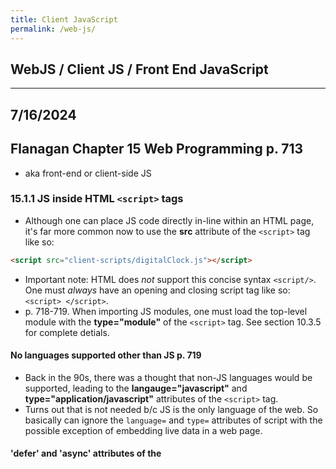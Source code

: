 ```yaml
---
title: Client JavaScript
permalink: /web-js/
---
```


## WebJS / Client JS / Front End JavaScript

***

## 7/16/2024
## Flanagan Chapter 15 Web Programming p. 713
* aka front-end or client-side JS

### 15.1.1 JS inside HTML `<script>` tags
* Although one can place JS code directly in-line within an HTML page, it's far more common now to use the **src** attribute of the `<script>` tag like so: 

```html
<script src="client-scripts/digitalClock.js"></script>
```

* Important note: HTML does *not* support this concise syntax `<script/>`. One must *always* have an opening and closing script tag like so: `<script> </script>`.
* p. 718-719. When importing JS modules, one must load the top-level module with the **type="module"** of the `<script>` tag. See section 10.3.5 for complete detials.

#### No languages supported other than JS p. 719
* Back in the 90s, there was a thought that non-JS languages would be supported, leading to the **langauge="javascript"** and **type="application/javascript"** attributes of the `<script>` tag. 
* Turns out that is not needed b/c JS is the only language of the web. So basically can ignore the `language=` and `type=` attributes of script with the possible exception of embedding live data in a web page.

#### 'defer' and 'async' attributes of the <script> tag
* In the 90s before formalization of the DOM, JS modified HTML page content using the **document.write()** method.
* Back then, `document.write()` tag would execute wherever it is in the HTML page. One hack people used to do was to place all the documents.write() statements at the bottom of the page. 
	* This way, JS would only execute after the other HTML content had first loaded in the client browser.
* That style is now deprecated, esp. since a `<script>` with a **document.write()** statement placed in *the middle* of an HTML page would **blocking** aka **synchronous**. (see p. 720.)
* Solution: introducing the **async** and **defer** attributes as part of the `<script>` tag.
	* Getting conflicting (possibly wrong) answers from ChatGPT about when **async** and **defer** were introduced. 
	* For now, let's assume that browsers started supporting them around 2009, was formally supported as a 'W3C Recommendation' in October 2014.
* Syntax:

```html
<script defer src="deferred.js"></script>
<script async src="async.js"></script>
```

* Note, per this [phind.com answer](https://www.phind.com/search?cache=j3l4x7oq4j2f8ktvtyqibe8w), one can place the **defer** and **async** attributes after the **src=** attribute. Like so:

```html
<script src="deferred.js" defer ></script>
<script src="async.js" async ></script>
```
* Both defer and async are ways of telling the browser that the linked script does not use `document.write()` to generate HTML output.
	* Therefore, the browser can continue to parse and render the document while simultaneously downloading the script.
* **The defer attribute** of the `<script>` tag causes the browser to defer execution of the script until after the document has been fully loaded and is ready to be manipulated.
* **The async attribute** of the `<script>` tag causes the browser to run the script as soon as possible but *does not block document parsing while the JS is being downloaded* to the client browser.
* If a `<script>` tag has both attributes, the **async** attribute takes precedence.
* Scripts with the **type="module"** attribute are automatically executed after the document has been downloaded to the client; as if it had the **defer** attribute. This can be overridden by paring type=module with an **async** attribute in the same `<script>` tag.

***

## 7/17/2024
### 15.1.2 Brief intro to the DOM p. 722
* Short intro; there is much more detail on the DOM in Section 15.3 (p. 760).
* The DOM API mirrors the tree structure of an HTML document. 
* For every HTML tag in the document, there is a corresponding JS *Element* object.
* For every run of text in the HTML document, there is a corresponding JS *Text* object.
* The *Element*,*Text*, and *Document* classes are all subclasses of the **Node** superclass.
* *Node* objects are organized into a tree structure that JS can query and traverse using the DOM API.
* The DOM API includes methods for creating new **Element** and **Text** nodes, inserting them into the document as children of other **Element** objects, moving them around the document, and for deleting them from the document.
* There is a JS class that corresponds to every single HTML tag type.
* Each occurrence of a tag in a document is represented by an instance of the class. Examples:
* The HTML `<body>` tag is represented by an instance of the JS **HTMLBodyElement** class.
* The HTML `<table>` tag is represented by an instance of the JS **HTMLTableElement** class.
* The HTML `<img>` tag is represented by an instance of the JS **HTMLImageElement** class. Note also that HTMLImage has a JS `src` property that corresponds to the *src* attribute of the HTML `<img>` tag.

### 15.1.3 The Global Object in Client Browsers
* There is one global object per browser or tab.
* All the JS code running in that window shares that same global object.
* This is true regardless of how many scripts or modules in the document. Furthermore, that means that any property is visible to all other scripts.
* The global object is where the JS standard library is defined, including the **parse()** function, the `Math` object, the `Set` class, etc.
* The **document** JS property of the window's global object represents the currently displayed document.
* The global object's **fetch()** method makes http network requests.
* The global object's **Audio()** constructor allows JS programs to play sounds.
* In web browsers, the global object does double duty. In addition to defining built-in types and functions, the global object also represnts the current web browser window.
* The global object defines properties like **history** (represent the window's browsing history, see Section 15.10.2), **innerWidth** (window's current width in pixels).
* A critical property of the global object is named **window**, and the value is the global object itself.
	* This means you can simply type `window` to refer to the global object in your client-side code.
	* When using window-specific features, it is often good to include the `window.`- prefix. eg, `window.innerWidth` is clearer than just `innerWidth`.

### 15.1.4 Scripts all share a namespace p. 727
* Module-based scripts are clean b/c functions, classes, variabless, etc are private to their module. (Unless one of those items are explicitly exported with the `export` or `object.export` keywords.)
* In contrast, non-module scripts all share the same global namespace of a document.
	* This can be convenient for small JS programs, but once you include 3rd-party libraries, it all becomes a mess.
* This is one reason to use `let`, `class`, and `const` from ES6. 
	* Unlike the legacy `var` and `function` declarations which create properties on the shared global object, modern keywords do not create properties on the global object.
	* **Note:** however `let`, `class`, and `const` *still* live in the shared namespace.

### 15.1.5 Execution of JS programs p. 728
* There is no formal definition of a 'program' in client-side JS.
* But in general, a JS program consists of all the bits of JS code within or referenced from a single HTML document.
* All of these separate bits of code share a single global **Window** object; they all have access to the same underlying **Document** object.
* Scripts that are not modules also share a top-level namespace.

#### iFrames p. 728-729
* If a webpage includes an embedded frame (i.e., using the `<iframe`> element), the JS code in the embedded document has a *different global object* than the enclosing window.
	* Thus, the iframe also has a distinct Document object and global object from the enclosing window.
* However, if the container document and the contained document are both loaded from the same server, the code in one document can interact with the code in the other document.
* See Section 15.13.6 (p. 957) for more info on how to send messages can be passed between JS in the containing window and the JS in the contained iframe.

#### Sequence p. 729
* One can think of JS program execution as occurring in two phases.

#### Phase 1
* The document content is loaded, and the code from the `<script>` elements is run.
	1. Scripts generally run in the order in they are placed in the doc (modulo **defer** and **async** attributes of the `<script>` tag).
	1. The JS code within any single script is run from top to bottom, subject to standard JS control-flow.
	1. Some non-obvious things might happen like the creation/loading of various classes and objects so they are available for Phase 2.

#### Phase 2
* After the document is loaded and all scripts have run, then the asynch and event-driven part of JS execution starts.
	1. If a script is going to be active in Phase 2, then one of the things it must have done during Phase 1 is to register at least *one* event handler or callback function that will be invoked async.
	1. During the event-driven Phase 2, the browser invokes event handler functions and other callbacks in response to things that happen asynch.
	1. Event handlers are most commonly invoked in response to user input (mouse clicks, keystrokes, etc.) but also by network activity, resource loading, elapsed time, or errors in JS
	1. For more on events and event handlers, see Section 15.2.

#### More on Phase 2 events p. 730
* Some of the first events to happen in Phase 2 are the **DOMContentLoaded** and **load** events.
	* *DOMContentLoaded* is triggered when the HTML document has been completely loaded and parsed.
	* The *load* event is triggered when all the document's external resources (e.g., images) are also fully loadd.
* JS programs often use one of the above events as a trigger or starting signal.
* It is common to see programs whose scripts define functions but take no action other than registering and event handler function to be triggered by the *load* event at the beginning of Phase 2.
	* This *load* event handler than manipulates teh document and does whatever it is that the program is supposed to do.
* Note: it is common in JS programming for an event handler function such as *load* to register yet other event handler functions.
* Phase 1 is relatively short, and should ideally be less than 1 second.
* Once a document is loaded, Phase 2 lasts as long as the document is displayed in the web browser.

### Client-Side JS Threading Model p. 731
* JS is a single threaded language. Single-threaded execution makes for simpler programming.
* One can assume that two event handlers will *never* run at the same time.
* One can manipulate the document knowing that no other thread is attempting to modify it at the same time.
* One never need worry about race conditions etc. when writing JS code.
* Single-threaded execution means that web browsers stop responding to user input while scripts and event handlers are executing.
* However, this means that JS programmers have to be careful to keep their execution times short b/c they don't want the user to be waiting while their page hangs.
	* If an event handler performs a computationally intensive task, the browser may become nonresponsive, possibly causing the user to think that it has crashed.

#### Web workers p. 731
* The web platform defines a controlled form of concurrency called a **web worker**.
* A web worker is a background thread for performing computationally intensive tasks without freeing the UI.
* The code that runs in a web worker thread does not have access ot document content. 
	* Web worker JS does not share any state with the main thread or with other workers.    
	* Web worker JS can only communicate with the main thread and other workers through asynch message events so that concurrency is not detctable in the main thread.
* Thus, **web workers do *not* change the single-threaded execution model** of JS.
* See Section 15.13 for more on safe threading and web workers.

#### Client-Side JS Timeline p.732
##### More detailed breakdown of the steps in a client-side web page live, more granular than the *Phase 1* and *Phase 2* distinction from above.
1. The web browser creates a **Document object** and begins parsing the web page, adding **Element objects** and **Text nodes** to the document as it parses HTML elements and their textual content. The `document.readyState` property has the value *loading* at this stage. 
1. When the HTML parser encounters a **`<script>`** tag that does not have any of the *async*, *defer*, or *type="module"* attributes, it adds that script tag to the document and then executes the script. 
	* The script is executed synchronously, and the HTML parser pauses while the script downloads (if necessary) and runs. 
	* A script like this can use **document.write()** to insert text into the input stream, and that text will become part of the document when the parser resumes. 
	* A script like this often simply defines functions and registers event handlers for later use, but it can traverse and manipulate the document tree as it exists at that time. 
	* That is, non-module scripts that do not have an *async* or *defer* attribute can see their own `<script>` tag and document content that comes before it.
1. When the parser encounters a `<script>` element that has the async attribute set, it begins downloading the script text (and if the script is a module, it also recursively downloads all of the script’s dependencies) and continues parsing the document. 
	* The script will be executed as soon as possible after it has downloaded. 
	* But the parser does not stop and wait for it to download. 
	* Asynchronous scripts must *not* use the **document.write()** method. They can see their own `<script>` tag and all document content that comes before it, and may or may not have access to additional document content.
1. When the document is completely parsed, the **document.readyState** property changes its value to *interactive*.
1. Any scripts that had the *defer* attribute set--along with any module scripts that do *not* have the *async* attribute--are executed in the order in which they appear in the document.
	* Async scripts may also be executed at this time.
	* Deferred scripts now have access to the complete document and they must *not* use the **document.write()** method.
1. The browser fires a **DOMContentLoaded** event on the **Document** object.
	* This marks the transition from Phase 1 to Phase 2.
	* Note, however, that there may still be *async* scripts that have not yet executed at this point.
1. Phase 2 is in full swing. The document is fully parsed at this point.
	* But the client browser may still be waiting for additional content, such as images, to load.
	* When all such content finishes loading, and when all *async* scripts have loaded and executed, the **document.readyState** property changes state to *complete* and the browser now fires the *load* event on the **Window** object.
1. From this point on, event handlers are invoked asynchronously in reponse to user input events, network events, timer expirations, etc.

### 15.1.6 Program Input/Output p. 734
* Like any program, client-side JS programs process input data and then produce output data. Here are some types of input:
	1. The content of the document itslef, which the JS code can access via the DOM API.
	1. User input in the form of events. The HTML **`<button>`** element may respond to mouse clicks or touchscreen taps. Or, the HTML **`<textarea>`** element may accept text input. See Section 15.2 for more.
	1. The URL of the document being displayed is available to client-side JS as the **document.URL**. If one passes this string to the **URL()** constructor (Section 11.9), one can easily access the path, query-string, and other sections of the URL.
	1. The content of the http *Cookie* request header is available to the client-side code as **document.cookie**.
		* Cookies are usually used by server-side code to maintain user ssessions but client-side code can also use them when needed.
		* See Section 15.12.2 (p. 932) for more.
	1. The global **navigator** property provides access to info about the web browser, the OS it's running on, and the capabilities of each. For example:
		* **navigator.userAgent** is a string that identifies the web browser.
		* **navigator.language** is the user's preferred language.
		* **navigator.hardwareConcurrency** returns the number of logical CPUs available to the web browser
		* the global **screen** property provides access to the user's display size via the **screen.width** and **screen.height** properties.
		* In a sense, the **navigator** and **screen** objects are to web browsers as environment variables are to Node programs.

#### JS client-side output p. 735
* Client-side JS typically provides output by manipulating the DOM api; or by using a framework like React, Angular, Vue, Next.JS to manipulate the document.
* Client-side code can also use **console.log()** and related methods to produce output. 
	* **Note:** *console.log()* output can only be viewed in the developer tools console. So this is useful for debugging that is hidden from end-users.

### JS Program Errors p. 735
* Unlike Node applications and other apps running directly on the OS, a JS program in a web browser can't really 'crash'.
* If an exception occurs while your client-side JS is running and you do not have a **try/catch** statement to handle it, an error message will be displayed to the dev tools console.
	* **But**, any event handlers that have ben registered keep running and responding to events. 
* To define an error handler of last resort, set the **onError** property of the *Window* object to an error handler function.o
* for more on handling of Promises and managing the call stack, view p. 735-736.

***

### 15.1.8 The Web Security Model p. 737
* There are two competing goals that browser-makers try to balance:
	1. Preventing malicious code from running that can read or alter user data, compromise user privacy, etc.
	1. Make client-side APIs powerful and effective for building web apps.

#### What JS Can't Do p. 737
* The first line of defense is that some web browsers simply don't support certain capabilities. 
* E.g., client-side JS does not provide any way to write or delete arbitrary files or list arbitrary directories on the client computer.
* This means that the vanilla JS cannot simply delete data or plant viruses.
* Furthermore, client-side JS does not have general networking capabilities. Although there APIs like the below, general-purpose internet clients and servers cannot be written with client-side JS. 
	* A client-side JS program can make (only?) make http requests. (Section 15.11.1 for more.)
	* The WebSockets API defines a socket-like affordance for communicating with specialized servers (Section 15.11.3)

#### Same-Origin Policy p. 738
* The *same-origin policy* is a sweeping security restriction of what web content JS code can interact with.
* It typically comes into play when a web page includes `<iframe>` elements.
* In this case, the same-origin policy governs the interactions of JS code in one frame with the content in other iframes.
* The origin of a document is defined as the protocol, the host, and the port of the URL from which the document was loaded.
* Documents loaded from different web servers have different origins; documents loaded via different ports on the same host also have different origins.
* A document loaded with the `http:` protocol has a different origin than the `https:` protocol even if they come from the same web server.
* Browsers typically treat every **file:URL** as a separate origin.
* **Note:** the origin of the script is not relevant to the same-origin policy. What matters is the orign of the **document** in which the script is embedded. (see p. 738-739 for more.)
* The same-origin policy poses problems for large websites with multiple subdomains like *www.example.com* and *store.example.com*. Two solutions:
	1. Alter their origin by setting the **document.domain** to the domain suffix.
	1. **CORS** aka Cross-Origin Resource Sharing 

***

## 7/18/2024
* Tested xss scripting example below on localhost with `live-server` and it worked.

#### Cross-Site Scripting p. 740
* **XSS** aka **cross-site scripting** is a term for a category of security issues in which an attacker injects HTML tags or scripts into a target website.
* Front-end devs must guard against XSS.
* A web page is vulnerable to XSS if it dynamically generates document content and bases that content on user-submitted data without first *sanitizing* that data by removing any embedded HTML tags from it.
* As a trivial example, consider the following HTML page that uses JS to greet users by name:

`<script>`

```javascript
let userName = new URL(document.URL).searchParams.get("userName");
document.querySelector('h1').innerHTML = "Hello " + userName;

```

`</script>`
* The 2-line script extracts input from the "userName" query parameter of the document URL.
* It then uses the DOM API to inject an HTML string inot the first `<h1>` tag in the document.
* The page is intended to be invoked with an URL like this: `http://www.example.com/greet.html?userName=Jeff`.
* When used likje this, it displays the text "Hello Jeff". 
* **But**, consider what happens when it is invoked with this query parameter `userName=%3Cimg%20src=%22x.png%22%20onload=%22alert(%27hacked%27)%22/%3E`. When the URL-escaped parameters are deoded, the URL causes this HTML to be injected into the document: `Hello <img src="x.png" onload="alert('hacked')"/>`.
	* After the image loads, the string of JS in the **onload** attribute is executed and the global **alert()** function displays a modal dialogue window to appear.
	* Of course, a single dialog box is relatively benign, but demonstrates that arbitrary code execution is possible on this site b/c it allows unsanitized HTML.
* XSS is called this b/c more than one site is involved.
	* Site B includes a specially created link to Site A.
	* If Site B can convince users that that it is a legit site and they can click the Site B lin, they will be taken to Site A--**but now Site A will be running code from Site B**!
	* Exploit 1: deface the page or cause other malfuctions on Site A.
	* Exploit 2: Even worse, can read account info and other stuff from cookies stored by Site A, sending that data back to Site B.
	* Exploit 3: Injected code could even track user keystrokes and send that data back to Site B.
* **Solution I:** replace special HTML characters in untrusted input string with their equivalent HTML entities. (see example on p. 741-742.
* **Solution II:** Structure web app so that untrusted content is always displayed in an `<iframe>` with the **sandbox** HTML attribute set to disable scripting and other capabilities.

***

### 15.2 Events p. 742
* Client-side JS use an async, event-driven programming model. This means that the browser generates an **event** every time something interesting happens to the document, browser, or associated element/object.
* In client-side JS, events can occur on any element within an HTML document. This means that web browsers are *more complicated than Node programming*.

#### Definitions related to events p. 743 - 745
1. **Event Type** aka **Event Name**
	* This string specifies what kind of event occurred. 
	* For example, *type* **mousemove** means that the user has moved the mouse. 
	* The *type* **keydown** means that the user has pressed a key on the keyboard down.  
	* The *type* **load** means that a document or some other resource has finished loading on the client from the network.
	* B/c the type of an event is just a string, it's sometimes called an *event name*.
1. **Event Target**
	* This is the object upon which the event occurred or with which an event is associated.
	* When we speak of an event, we must specify both the type and the target
	* A **load** event *on* a `Window`, for example, or a **click** event *on* a `<button>` element.
	* The most common event targets are Window, Document, and Element objects.
	* Other targets include **Worker objects** (see Section 15.13 on threads). Workers are targeted by *message* events when a worker thread sends a message to the main thread.
1. **Event Handler** aka **Event Listener**
	* This function handles or responds to an event. Applications register their event handler functions with the web browser, specifying *event types* and *event targets*. 
	* When an event of the specified type occurs on the specified target, the browser invokes the handler function.
	* When event handlers are invoked for an object, we say that the browser has 'fired', 'triggered', or 'dispatched' the event.
	* There are a number of ways to register event handlers; see Sections 15.2.2 and 15.2.3 for more.
1. **Event Object**
	* Event objects are associated with a particular event and contains details about that event.
	* Event objects are passed as arguments to the event handler function.
	* All event objects have a **type property** that specifies the event type and a **target property** specifying the event target.
	* Each event type defines a set of properties for its associated event objects.
	* e.g., a *mouse event object* includes coordinates of the mouse pointer.
	* e.g., a *keyboard event object* includes key pressed and associated modifier keys that were also pressed.
1. **Event Propagation**
	* Event propagation is the process by which a browser decides which objects to trigger event handlers on.
	* For events that are specific to a single object--such as the **load** event on the *Window* object or a **message** event on a *Worker* object--no propagation is required.
	* But when certain kinds of events occur on elements within the HTML document, they propagate up the document tree.
		* If the user moves the mouse over a hyperlink, the **mousemove** event is first fired on the `<a>` element that defines the linke. 
		* *Then*, the event is fired on the containing elements: perhaps a `<p>` element, a `<section>` element, or the Document object itself.
	* It is sometimes more convenient to register a single event handler on a Document or some other container element than to register handlers on each individual element you're interested in.
	* An event handler can stop the propagation of an event so that it will not continue to bubble and will not trigger handlers on containing elements.
	* Handlers do this by invoking a a method of the event object.
	* In another form of event propagation, known as **event capturing**, handlers specially registered on container elements have the opportunity to intercept (aka *capture*( events before they are delivered to their actual target. See Section 15.2.4 for more.
1. **Default Actions**
* Some events have default actions associated with them. 
* e.g., when a click event occurs on a hyper link, the default action is for the browser to follow the link and load a new page. Event handlers can prevent the default action by invoking a method for the event object.
	* This is called **cancelling** the event. See Section 15.2.5

## 7/19/2024
### 15.2.1 Event Categories
##### Client-side JS suppports so many *event types* that this chapter will not cover them all. However, this book will group events into a few common categories.
1. **Device-dependent input events** 
	* Examples: mousedown, mousemove, mouseup, touchstart, touchmove, touchend, keydown, keyup
1. **Device-independent input events** Events that are device agnostic. e.g., 
	* The *click* event indicates that a link or button (or other document element has been activated. This activation can come from a mouse click, a keyboard, or with a tap on a touch screen.
	* The *input* event is a device-independent superclass of keydown which supports keyboard input, as well as cut-and-paste, and methods used for ideogram based scripts like Chinese.
	* The *pointerdown*, *pointermove*, and *pointerup* event types are device-independent alternatives to mouse and touch events, which respond to pointers, touch-screens, pen- and stylus- inputs.
1. **User Interface events** aka UI events are higher-level events. Often on HTML form elements.
	* *Focus* event is when a text input field gains keyboard focus.
	* *Change* event is when a user changes the value displayed by a form element.
	* *Submit* event is when a user clicks a **Submit** button in a form.
1. **State-change events**
	* Events from network or browser activity; not from user input.
	* Example: **load** fired by the *Window* object after a document finishes loading.
	* Example: **DOMContentLoaded** fired by the *Document* object after a document finishes loading.
	* Also, browsers fire *online* and *offline* events on the Window object when network connectivity changes.
	* Example: **popstate** event is fired by the browser's history management mechanism in response to the browser's Back button (See 15.10.4).
1. **API-specific events**
	* A number of web APIs defined by HTML and related specs include their own event types.
	* The HTML `<video>` and `<audio>` elements define a long list of associated event types such as *waiting*, *playing*, *seeking*, *volumechange*, etc. for media playback.
	* Generally speaking, web platform APIs that are async and were developed before **Promises** were added to JS are event-based and define API-specific events.
	* Example: The **IndexedDB API** fires *success* and *error* events when database requests succeed or fail.
	* Although the new **fetch() API** for making HTTP requests is Promise-based, it replaced the old XMLHttpRequest API which itself defined several API-spcific event types.

### 15.2.2 Registering Event Handlers p. 747
* There are 2 basic ways to register event handlers.
* First: set a property on the object or document element of the event target. (This goes back to the 1990s.)
* Second: pass the handler to the **addEventListener()** method of the object or element.

#### Method 1: Setting Event Handler Properties p. 747
* Simplest and oldest way.
* By convention, event handler properties have names that start with *on* followed by the event name, e.g., *onclick*, *onchange*, *onload*, *onmouseover*, etc.
* The following event handler example sets the *onload* property of the **Window** objet to a function.

```javascript
/* The function defined below is an event handler--
 * it is invoked when the document loads.
 */

window.onload = function() {

	// Look up a <form> element
	let form = document.querySelector("form#shipping");


	// Register an event handler function on the
	// form object that will be invoked before 
	// the form is submitted.
	// Assume the isFormValid() function is 
	// defined elsewhere.
	
	form.onsubmit = function(event) {

		// check whether form inputs are valid
		if (!isFormValid(this) ) {

			// and if form inputs are *not* valid,
			// then prevent form submission
			event.preventDefault();
		}
	};
};
```

* The shortcoming of event handler properties is that they are designed around the assumption that event targets will only have at most one hanlder for each type of event.
* It is often better to register event handlers using the *addEventListener()* because that technique (Method #2) does *not* overwrite any previously registered handlers.

##### Setting Event Handler Attributes p. 748
* The event handler properties of document elements can also be defined directly in the HTML file as attributes on the corresponding HTML tag.
* Handlers that would be registered on the *Window* element with JS can be defined with attributes on the `<body>` tag in HTML.
	* But this technique is generally frowned upon in modern web development. But it is possible and it's documented here b/c you may see it in legacy code.
* When defining an event handler as an HTML attribute, the attribute value should be a string of JS code.
* That code should be the *body* of the event handler function; *not* a complete function declaration.
	* i.e., your HTML event handler code should not be surrounded by curly braces `{}` and prefixed with the **function** keyword. e.g.

```html
	<button onclick="console.log('Thanks!!');"> Please Click Here. </button>
```
    
* If an event handler attribute contains multiple JS statements, you must remember to separate those statements with semicolons or break the attribute value across multiple lines.
* When you specify a string of JS code as the value of an HTML event handler attribute, the browser converts your string into a function that works something like this:

```javascript

function( event ) {
	with( document ) {
		with( this.form || {} ) {
			/* your code here */
		}
	}
}
```

* The **event** argument above means that your handler code can refer to the current event object as an *event*.
* Avoid the code above in general; see more on p. 750.

#### Method 2: Add Event Listeners p. 750
* The better, more modern way of adding event listeners.
* Any object can be an *event target* automatically defines a method named **addEventListener()**.
	* This includes objects like **Window** objects, **Document** objects, and all document **Element** objects.
* The `addEventListener()` method accepts **three arguments**:
	1. The **event type** for which the handler is being registered. The event type (aka *event name*) is a string that does **not** include the 'on-' prefix used when setting event handler properties (Method #1 above).
	1. The **function** that should be invoked when the specified type of event occurs.
	1. The final argument is optional and explained below. (p. 752). This argument is a boolean. If the boolean value is `true`, than the handler function is registered as a **capturing event handler** and is invoked at a different phase of eent dispatch. See more in 15.2.4.
		* See more on passing in an **Options** object as the third argumnet on page 752-753.
* Consider this code, which registers *two handlers* for the **click** event on the `<button>` element.

```html
<button id = "mybutton"> Click me! </button>

<script
let b= document.querySelector( "#mybutton" );

b.onclick = function() {
	console.log( "Thanks for clicking me!!" );
};

b.addEventListener( 
	"click" , () => {
		console.log( "Thanks again!" );
	}
);

</script>
```

***

## register info
* to paste *```javascript* from the register **j**, type `"jp`.
* to paste *`<script>`* from the register **k**, type `"kp`.
* to yank next 3 words and store in register **a**, type `"ay3w`.

`<script>`
